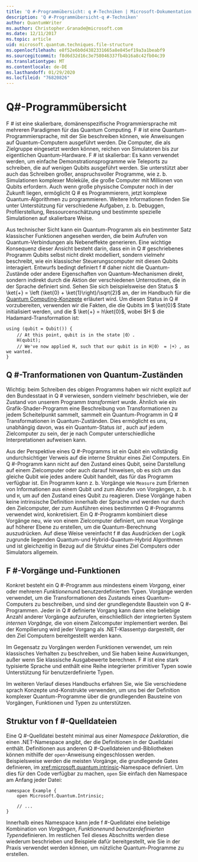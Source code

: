 ```yaml
---
title: 'Q #-Programmübersicht: q #-Techniken | Microsoft-Dokumentation'
description: 'Q #-Programmübersicht-q #-Techniken'
author: QuantumWriter
ms.author: Christopher.Granade@microsoft.com
ms.date: 12/11/2017
ms.topic: article
uid: microsoft.quantum.techniques.file-structure
ms.openlocfilehash: e8f52e6b0d4382331665a8e845ef19a3a1beabf9
ms.sourcegitcommit: f8d6d32d16c3e758046337fb4b16a8c42fb04c39
ms.translationtype: MT
ms.contentlocale: de-DE
ms.lasthandoff: 01/29/2020
ms.locfileid: "76820826"
---
```

# <a name="q-program-overview"></a>Q#-Programmübersicht

F # ist eine skalierbare, domänenspezifische Programmiersprache mit mehreren Paradigmen für das Quantum Computing. F # ist eine Quantum-Programmiersprache, mit der Sie beschreiben können, wie Anweisungen auf Quantum-Computern ausgeführt werden. Die Computer, die als Zielgruppe eingesetzt werden können, reichen von Simulatoren bis zur eigentlichen Quantum-Hardware. F # ist skalierbar: Es kann verwendet werden, um einfache Demonstrationsprogramme wie Teleports zu schreiben, die auf wenigen Qubits ausgeführt werden. Sie unterstützt aber auch das Schreiben großer, anspruchsvoller Programme, wie z. b. Simulationen komplexer Moleküle, die große Computer mit Millionen von Qubits erfordern. Auch wenn große physische Computer noch in der Zukunft liegen, ermöglicht Q # es Programmierern, jetzt komplexe Quantum-Algorithmen zu programmieren. Weitere Informationen finden Sie unter Unterstützung für verschiedene Aufgaben, z. b. Debuggen, Profilerstellung, Ressourcenschätzung und bestimmte spezielle Simulationen auf skalierbare Weise. 

Aus technischer Sicht kann ein Quantum-Programm als ein bestimmter Satz klassischer Funktionen angesehen werden, die beim Aufrufen von Quantum-Verbindungen als Nebeneffekte generieren. Eine wichtige Konsequenz dieser Ansicht besteht darin, dass ein in Q # geschriebenes Programm Qubits selbst nicht direkt modelliert, sondern vielmehr beschreibt, wie ein klassischer Steuerungscomputer mit diesen Qubits interagiert.
Entwurfs bedingt definiert f # daher nicht die Quantum-Zustände oder andere Eigenschaften von Quantum-Mechanismen direkt, sondern indirekt durch die Aktion der verschiedenen Unterroutinen, die in der Sprache definiert sind.
Sehen Sie sich beispielsweise den Status $ \ket{+} = \left (\ket{0} + \ket{1}\right)/\sqrt{2}$ an, der im Handbuch für die [Quantum Computing-Konzepte](xref:microsoft.quantum.concepts.intro) erläutert wird.
Um diesen Status in Q # vorzubereiten, verwenden wir die Fakten, die die Qubits im $ \ket{0}$ State initialisiert werden, und die $ \ket{+} = h\ket{0}$, wobei $H $ die Hadamard-Transformation ist:

```qsharp
using (qubit = Qubit()) {
    // At this point, qubit is in the state |0〉.
    H(qubit);
    // We've now applied H, such that our qubit is in H|0〉 = |+〉, as we wanted.
}
```
## <a name="q-tranformations-of-quantum-states"></a>Q #-Tranformationen von Quantum-Zuständen

Wichtig: beim Schreiben des obigen Programms haben wir nicht explizit auf den Bundesstaat in Q # verwiesen, sondern vielmehr beschrieben, wie der Zustand von unserem Programm *transformiert* wurde.
Ähnlich wie ein Grafik-Shader-Programm eine Beschreibung von Transformationen zu jedem Scheitelpunkt sammelt, sammelt ein Quantum-Programm in Q # Transformationen in Quantum-Zuständen.
Dies ermöglicht es uns, unabhängig davon, was ein Quantum-Status *ist* , auch auf jedem Zielcomputer zu sein, der je nach Computer unterschiedliche Interpretationen aufweisen kann. 

Aus der Perspektive eines Q #-Programms ist ein Qubit ein vollständig undurchsichtiger Verweis auf die interne Struktur eines Ziel Computers.
Ein Q #-Programm kann nicht auf den Zustand eines Qubit, seine Darstellung auf einem Zielcomputer oder auch darauf hinweisen, ob es sich um das gleiche Qubit wie jedes andere Qubit handelt, das für das Programm verfügbar ist.
Ein Programm kann z. b. Vorgänge wie `Measure` zum Erlernen von Informationen aus einem Qubit und zum Abrufen von Vorgängen, z. b. `X` und `H`, um auf den Zustand eines Qubit zu reagieren.
Diese Vorgänge haben keine intrinsische Definition innerhalb der Sprache und werden nur durch den Zielcomputer, der zum Ausführen eines bestimmten Q #-Programms verwendet wird, konkretisiert.
Ein Q #-Programm kombiniert diese Vorgänge neu, wie von einem Zielcomputer definiert, um neue Vorgänge auf höherer Ebene zu erstellen, um die Quantum-Berechnung auszudrücken.
Auf diese Weise vereinfacht f # das Ausdrücken der Logik zugrunde liegenden Quantum-und Hybrid-Quantum-Hybrid Algorithmen und ist gleichzeitig in Bezug auf die Struktur eines Ziel Computers oder Simulators allgemein.

## <a name="q-operations-and-functions"></a>F #-Vorgänge und-Funktionen

Konkret besteht ein Q #-Programm aus mindestens einem *Vorgang*, einer oder mehreren *Funktionen*und benutzerdefinierten Typen. Vorgänge werden verwendet, um die Transformationen des Zustands eines Quantum-Computers zu beschreiben, und sind der grundlegendste Baustein von Q #-Programmen. Jeder in Q # definierte Vorgang kann dann eine beliebige Anzahl anderer Vorgänge aufzurufen, einschließlich der integrierten System *internen Vorgänge,* die von einem Zielcomputer implementiert werden.
Bei der Kompilierung wird jeder Vorgang als .NET-Klassentyp dargestellt, der den Ziel Computern bereitgestellt werden kann.

Im Gegensatz zu Vorgängen werden Funktionen verwendet, um rein klassisches Verhalten zu beschreiben, und Sie haben keine Auswirkungen, außer wenn Sie klassische Ausgabewerte berechnen. F # ist eine stark typisierte Sprache und enthält eine Reihe integrierter primitiver Typen sowie Unterstützung für benutzerdefinierte Typen. 

Im weiteren Verlauf dieses Handbuchs erfahren Sie, wie Sie verschiedene sprach Konzepte und-Konstrukte verwenden, um uns bei der Definition komplexer Quantum-Programme über die grundlegenden Bausteine von Vorgängen, Funktionen und Typen zu unterstützen. 

## <a name="structure-of-q-source-files"></a>Struktur von f #-Quelldateien

Eine Q #-Quelldatei besteht minimal aus einer *Namespace Deklaration*, die einen .NET-Namespace angibt, der die Definitionen in der Quelldatei enthält.
Definitionen aus anderen Q #-Quelldateien und-Bibliotheken können mithilfe der `open`-Anweisung eingeschlossen werden.
Beispielsweise werden die meisten Vorgänge, die grundlegende Gates definieren, im <xref:microsoft.quantum.intrinsic>-Namespace definiert.
Um dies für den Code verfügbar zu machen, `open` Sie einfach den Namespace am Anfang jeder Datei:

```qsharp
namespace Example {
    open Microsoft.Quantum.Intrinsic;

    // ...
}
```

Innerhalb eines Namespace kann jede f #-Quelldatei eine beliebige Kombination von *Vorgängen*, *Funktionen*und *benutzerdefinierten Typen*definieren.
Im restlichen Teil dieses Abschnitts werden diese wiederum beschrieben und Beispiele dafür bereitgestellt, wie Sie in der Praxis verwendet werden können, um nützliche Quantum-Programme zu erstellen.
